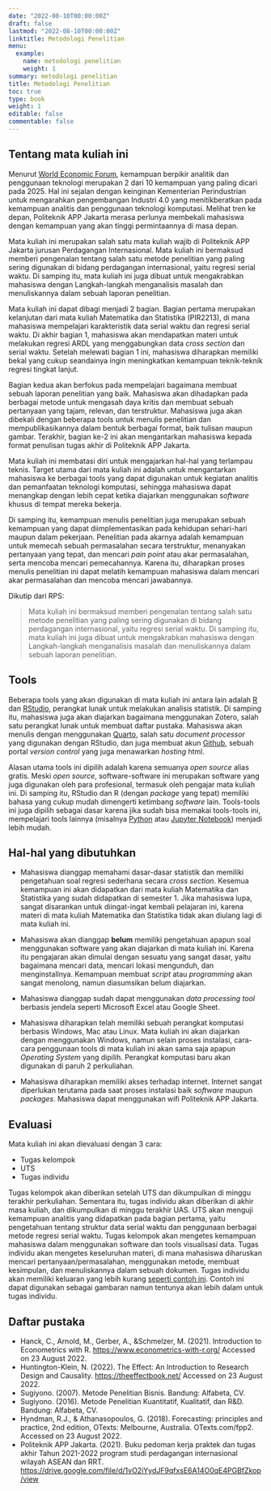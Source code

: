 ```yaml
---
date: "2022-08-10T00:00:00Z"
draft: false
lastmod: "2022-08-10T00:00:00Z"
linktitle: Metodologi Penelitian
menu:
  example:
    name: metodologi penelitian
    weight: 1
summary: metodologi penelitian
title: Metodologi Penelitian
toc: true
type: book
weight: 1
editable: false
commentable: false
---
```


## Tentang mata kuliah ini

Menurut [World Economic Forum](https://www.weforum.org/agenda/2020/10/top-10-work-skills-of-tomorrow-how-long-it-takes-to-learn-them/), kemampuan berpikir analitik dan penggunaan teknologi merupakan 2 dari 10 kemampuan yang paling dicari pada 2025. Hal ini sejalan dengan keinginan Kementerian Perindustrian untuk mengarahkan pengembangan Industri 4.0 yang menitikberatkan pada kemampuan analitis dan penggunaan teknologi komputasi. Melihat tren ke depan, Politeknik APP Jakarta merasa perlunya membekali mahasiswa dengan kemampuan yang akan tinggi permintaannya di masa depan.

Mata kuliah ini merupakan salah satu mata kuliah wajib di Politeknik APP Jakarta jurusan Perdagangan Internasional. Mata kuliah ini bermaksud memberi pengenalan tentang salah satu metode penelitian yang paling sering digunakan di bidang perdagangan internasional, yaitu regresi serial waktu. Di samping itu, mata kuliah ini juga dibuat untuk mengakrabkan mahasiswa dengan Langkah-langkah menganalisis masalah dan menuliskannya dalam sebuah laporan penelitian.

Mata kuliah ini dapat dibagi menjadi 2 bagian. Bagian pertama merupakan kelanjutan dari mata kuliah Matematika dan Statistika (PIR2213), di mana mahasiswa mempelajari karakteristik data serial waktu dan regresi serial waktu. Di akhir bagian 1, mahasiswa akan mendapatkan materi untuk melakukan regresi ARDL yang menggabungkan data _cross section_ dan serial waktu. Setelah melewati bagian 1 ini, mahasiswa diharapkan memiliki bekal yang cukup seandainya ingin meningkatkan kemampuan teknik-teknik regresi tingkat lanjut.

Bagian kedua akan berfokus pada mempelajari bagaimana membuat sebuah laporan penelitian yang baik. Mahasiswa akan dihadapkan pada berbagai metode untuk mengasah daya kritis dan membuat sebuah pertanyaan yang tajam, relevan, dan terstruktur. Mahasiswa juga akan dibekali dengan beberapa tools untuk menulis penelitian dan mempublikasikannya dalam bentuk berbagai format, baik tulisan maupun gambar. Terakhir, bagian ke-2 ini akan mengantarkan mahasiswa kepada format penulisan tugas akhir di Politeknik APP Jakarta.

Mata kuliah ini membatasi diri untuk mengajarkan hal-hal yang terlampau teknis. Target utama dari mata kuliah ini adalah untuk mengantarkan mahasiswa ke berbagai tools yang dapat digunakan untuk kegiatan analitis dan pemanfaatan teknologi komputasi, sehingga mahasiswa dapat menangkap dengan lebih cepat ketika diajarkan menggunakan _software_ khusus di tempat mereka bekerja.

Di samping itu, kemampuan menulis penelitian juga merupakan sebuah kemampuan yang dapat diimplementasikan pada kehidupan sehari-hari maupun dalam pekerjaan. Penelitian pada akarnya adalah kemampuan untuk memecah sebuah permasalahan secara terstruktur, menanyakan pertanyaan yang tepat, dan mencari _pain point_ atau akar permasalahan, serta mencoba mencari pemecahannya. Karena itu, diharapkan proses menulis penelitian ini dapat melatih kemampuan mahasiswa dalam mencari akar permasalahan dan mencoba mencari jawabannya.

Dikutip dari RPS:

> Mata kuliah ini bermaksud memberi pengenalan tentang salah satu metode penelitian yang paling sering digunakan di bidang perdagangan internasional, yaitu regresi serial waktu. Di samping itu, mata kuliah ini juga dibuat untuk mengakrabkan mahasiswa dengan Langkah-langkah menganalisis masalah dan menuliskannya dalam sebuah laporan penelitian.

## Tools

Beberapa tools yang akan digunakan di mata kuliah ini antara lain adalah [R](https://www.r-project.org/) dan [RStudio](https://www.rstudio.com/), perangkat lunak untuk melakukan analisis statistik. Di samping itu, mahasiswa juga akan diajarkan bagaimana menggunakan Zotero, salah satu perangkat lunak untuk membuat daftar pustaka. Mahasiswa akan menulis dengan menggunakan [Quarto](https://quarto.org/docs/get-started/), salah satu _document processor_ yang digunakan dengan RStudio, dan juga membuat akun [Github](https://github.com/), sebuah portal _version control_ yang juga menawarkan _hosting_ html.

Alasan utama tools ini dipilih adalah karena semuanya _open source_ alias gratis. Meski _open source_, software-software ini merupakan software yang juga digunakan oleh para profesional, termasuk oleh pengajar mata kuliah ini. Di samping itu, RStudio dan R (dengan _package_ yang tepat) memiliki bahasa yang cukup mudah dimengerti ketimbang _software_ lain. Tools-tools ini juga dipilih sebagai dasar karena jika sudah bisa memakai tools-tools ini, mempelajari tools lainnya (misalnya [Python](https://www.python.org/) atau [Jupyter Notebook](https://jupyter.org/)) menjadi lebih mudah.

## Hal-hal yang dibutuhkan

- Mahasiswa dianggap memahami dasar-dasar statistik dan memiliki pengetahuan soal regresi sederhana secara _cross section_. Kesemua kemampuan ini akan didapatkan dari mata kuliah Matematika dan Statistika yang sudah didapatkan di semester 1. Jika mahasiswa lupa, sangat disarankan untuk diingat-ingat kembali pelajaran ini, karena materi di mata kuliah Matematika dan Statistika tidak akan diulang lagi di mata kuliah ini.

- Mahasiswa akan dianggap **belum** memiliki pengetahuan apapun soal menggunakan software yang akan diajarkan di mata kuliah ini. Karena itu pengajaran akan dimulai dengan sesuatu yang sangat dasar, yaitu bagaimana mencari data, mencari lokasi mengunduh, dan menginstallnya. Kemampuan membuat _script_ atau _programming_ akan sangat menolong, namun diasumsikan belum diajarkan.

- Mahasiswa dianggap sudah dapat menggunakan _data processing tool_ berbasis jendela seperti Microsoft Excel atau Google Sheet.

- Mahasiswa diharapkan telah memiliki sebuah perangkat komputasi berbasis Windows, Mac atau Linux. Mata kuliah ini akan diajarkan dengan menggunakan Windows, namun selain proses instalasi, cara-cara penggunaan tools di mata kuliah ini akan sama saja apapun _Operating System_ yang dipilih. Perangkat komputasi baru akan digunakan di paruh 2 perkuliahan.

- Mahasiswa diharapkan memiliki akses terhadap internet. Internet sangat diperlukan terutama pada saat proses instalasi baik _software_ maupun _packages_. Mahasiswa dapat menggunakan wifi Politeknik APP Jakarta.

## Evaluasi

Mata kuliah ini akan dievaluasi dengan 3 cara:

- Tugas kelompok
- UTS
- Tugas individu

Tugas kelompok akan diberikan setelah UTS dan dikumpulkan di minggu terakhir perkuliahan. Sementara itu, tugas individu akan diberikan di akhir masa kuliah, dan dikumpulkan di minggu terakhir UAS. UTS akan menguji kemampuan analitis yang didapatkan pada bagian pertama, yaitu pengetahuan tentang struktur data serial waktu dan penggunaan berbagai metode regresi serial waktu. Tugas kelompok akan mengetes kemampuan mahasiswa dalam menggunakan software dan tools visualisasi data. Tugas individu akan mengetes keseluruhan materi, di mana mahasiswa diharuskan mencari pertanyaan/permasalahan, menggunakan metode, membuat kesimpulan, dan menuliskannya dalam sebuah dokumen. Tugas individu akan memiliki keluaran yang lebih kurang [seperti contoh ini](https://imedkrisna.github.io/metopel.html). Contoh ini dapat digunakan sebagai gambaran namun tentunya akan lebih dalam untuk tugas individu.

## Daftar pustaka

- Hanck, C., Arnold, M., Gerber, A., &Schmelzer, M. (2021). Introduction to Econometrics with R. https://www.econometrics-with-r.org/ Accessed on 23 August 2022.
- Huntington-Klein, N. (2022). The Effect: An Introduction to Research Design and Causality. https://theeffectbook.net/ Accessed on 23 August 2022.
- Sugiyono. (2007). Metode Penelitian Bisnis. Bandung: Alfabeta, CV.
- Sugiyono. (2016). Metode Penelitian Kuantitatif, Kualitatif, dan R&D. Bandung: Alfabeta, CV.
- Hyndman, R.J., & Athanasopoulos, G. (2018). Forecasting: principles and practice, 2nd edition, OTexts: Melbourne, Australia. OTexts.com/fpp2. Accessed on 23 August 2022.
- Politeknik APP Jakarta. (2021). Buku pedoman kerja praktek dan tugas akhir Tahun 2021-2022 program studi perdagangan internasional wilayah ASEAN dan RRT. https://drive.google.com/file/d/1vO2iYydJF9qfxsE6A14O0qE4PGBfZkop/view
